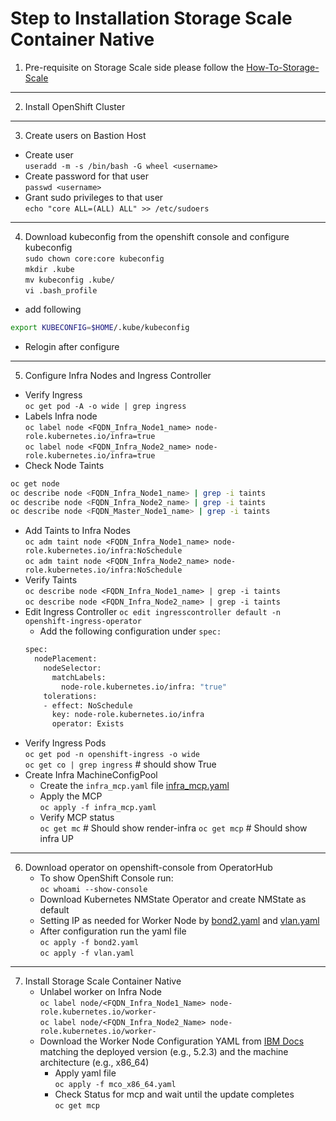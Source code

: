 # Step to Installation Storage Scale Container Native
1.  Pre-requisite on Storage Scale side please follow the [How-To-Storage-Scale](https://github.com/AhBestt/How-To-Storage-Scale/)
___
2.  Install OpenShift Cluster
___
3. Create users on Bastion Host <br>
  -  Create user <br>
`useradd -m -s /bin/bash -G wheel <username>` <br>
  - Create password for that user <br>
`passwd <username>`
  - Grant sudo privileges to that user <br>
`echo "core ALL=(ALL) ALL" >> /etc/sudoers`
___
4. Download kubeconfig from the openshift console and configure kubeconfig <br>
`sudo chown core:core kubeconfig`<br>
`mkdir .kube` <br>
`mv kubeconfig .kube/` <br>
`vi .bash_profile`
- add following <br>
```bash
export KUBECONFIG=$HOME/.kube/kubeconfig
```
- Relogin after configure
___
5. Configure Infra Nodes and Ingress Controller
- Verify Ingress <br>
`oc get pod -A -o wide | grep ingress` <br>
- Labels Infra node <br>
`oc label node <FQDN_Infra_Node1_name> node-role.kubernetes.io/infra=true` <br>
`oc label node <FQDN_Infra_Node2_name> node-role.kubernetes.io/infra=true` <br>
- Check Node Taints <br>
```bash
oc get node
oc describe node <FQDN_Infra_Node1_name> | grep -i taints
oc describe node <FQDN_Infra_Node2_name> | grep -i taints
oc describe node <FQDN_Master_Node1_name> | grep -i taints
```
- Add Taints to Infra Nodes <br>
`oc adm taint node <FQDN_Infra_Node1_name> node-role.kubernetes.io/infra:NoSchedule` <br>
`oc adm taint node <FQDN_Infra_Node2_name> node-role.kubernetes.io/infra:NoSchedule` <br>
- Verify Taints <br>
`oc describe node <FQDN_Infra_Node1_name> | grep -i taints` <br>
`oc describe node <FQDN_Infra_Node2_name> | grep -i taints` <br>
- Edit Ingress Controller
`oc edit ingresscontroller default -n openshift-ingress-operator`<br>
  - Add the following configuration under `spec: ` <br>
  ```bash
  spec:
    nodePlacement:
      nodeSelector:
        matchLabels:
          node-role.kubernetes.io/infra: "true"
      tolerations:
      - effect: NoSchedule
        key: node-role.kubernetes.io/infra
        operator: Exists
  ```
- Verify Ingress Pods <br>
  `oc get pod -n openshift-ingress -o wide` <br>
  `oc get co | grep ingress` # should show True <br>
- Create Infra MachineConfigPool <br>
  -  Create the `infra_mcp.yaml` file [infra_mcp.yaml](https://github.com/AhBestt/How-To-Storage-Scale-Container-Native/blob/main/infra_yaml/infra_mcp.yaml) <br>
  -  Apply the MCP <br>
  `oc apply -f infra_mcp.yaml` <br>
  -  Verify MCP status <br>
  `oc get mc` # Should show render-infra
  `oc get mcp` # Should show infra UP
___
6. Download operator on openshift-console from OperatorHub <br>
   - To show OpenShift Console run: <br>
   `oc whoami --show-console` <br>
   - Download Kubernetes NMState Operator and create NMState as default <br>
   - Setting IP as needed for Worker Node by [bond2.yaml](https://github.com/AhBestt/How-To-Storage-Scale-Container-Native/blob/main/infra_yaml/bond2.yaml) and [vlan.yaml](https://github.com/AhBestt/How-To-Storage-Scale-Container-Native/tree/main/infra_yaml)<br>
   - After configuration run the yaml file <br>
   `oc apply -f bond2.yaml` <br>
   `oc apply -f vlan.yaml` <br>
___
7. Install Storage Scale Container Native <br>
   -  Unlabel worker on Infra Node <br>
    `oc label node/<FQDN_Infra_Node1_Name> node-role.kubernetes.io/worker-` <br>
    `oc label node/<FQDN_Infra_Node2_Name> node-role.kubernetes.io/worker-` <br>
   - Download the Worker Node Configuration YAML from [IBM Docs](https://www.ibm.com/docs/en/scalecontainernative/5.2.3?topic=premise-worker-node-configuration) matching the deployed version (e.g., 5.2.3) and the machine architecture (e.g., x86_64) <br>
     -  Apply yaml file <br>
       `oc apply -f mco_x86_64.yaml` <br>
     - Check Status for mcp and wait until the update completes <br>
       `oc get mcp` <br>
